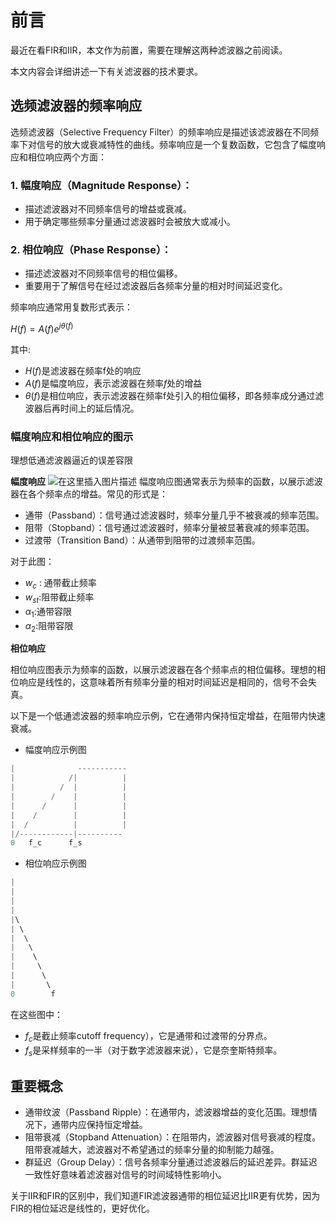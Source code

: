 # 前言

最近在看FIR和IIR，本文作为前置，需要在理解这两种滤波器之前阅读。

本文内容会详细讲述一下有关滤波器的技术要求。

## 选频滤波器的频率响应

选频滤波器（Selective Frequency Filter）的频率响应是描述该滤波器在不同频率下对信号的放大或衰减特性的曲线。频率响应是一个复数函数，它包含了幅度响应和相位响应两个方面：

### 1. 幅度响应（Magnitude Response）：

- 描述滤波器对不同频率信号的增益或衰减。
- 用于确定哪些频率分量通过滤波器时会被放大或减小。

### 2. 相位响应（Phase Response）：

- 描述滤波器对不同频率信号的相位偏移。
- 重要用于了解信号在经过滤波器后各频率分量的相对时间延迟变化。

频率响应通常用复数形式表示：

$H(f)=A(f)e^{j\theta(f)}$

其中:

- $H(f)$是滤波器在频率f处的响应
- $A(f)$是幅度响应，表示滤波器在频率$f$处的增益
- $\theta(f)$是相位响应，表示滤波器在频率f处引入的相位偏移，即各频率成分通过滤波器后再时间上的延后情况。

### 幅度响应和相位响应的图示

理想低通滤波器逼近的误差容限

**幅度响应**
![在这里插入图片描述](https://img-blog.csdnimg.cn/direct/f8d6720aeb6f41ad9a5b6d4f7b7e1d17.png)
幅度响应图通常表示为频率的函数，以展示滤波器在各个频率点的增益。常见的形式是：

- 通带（Passband）：信号通过滤波器时，频率分量几乎不被衰减的频率范围。
- 阻带（Stopband）：信号通过滤波器时，频率分量被显著衰减的频率范围。
- 过渡带（Transition Band）：从通带到阻带的过渡频率范围。

对于此图：

- $w_c$ : 通带截止频率
- $w_{st}$:阻带截止频率
- $\alpha_1$:通带容限
- $\alpha_2$:阻带容限

**相位响应**

相位响应图表示为频率的函数，以展示滤波器在各个频率点的相位偏移。理想的相位响应是线性的，这意味着所有频率分量的相对时间延迟是相同的，信号不会失真。

以下是一个低通滤波器的频率响应示例，它在通带内保持恒定增益，在阻带内快速衰减。

- 幅度响应示例图

```cpp
|              -----------
|            /|          |
|          /  |          |
|        /    |          |
|      /      |          |
|    /        |          |
|  /          |          |
|/------------|----------
0   f_c      f_s

```

- 相位响应示例图

```cpp
|
|
|
|
|\
| \
|  \
|   \
|    \
|     \
|      \
|       \
0        f

```

在这些图中：

- $f_c$是截止频率cutoff frequency），它是通带和过渡带的分界点。
- $f_s$是采样频率的一半（对于数字滤波器来说），它是奈奎斯特频率。

## 重要概念

- 通带纹波（Passband Ripple）：在通带内，滤波器增益的变化范围。理想情况下，通带内应保持恒定增益。
- 阻带衰减（Stopband Attenuation）：在阻带内，滤波器对信号衰减的程度。阻带衰减越大，滤波器对不希望通过的频率分量的抑制能力越强。
- 群延迟（Group Delay）：信号各频率分量通过滤波器后的延迟差异。群延迟一致性好意味着滤波器对信号的时间域特性影响小。

关于IIR和FIR的区别中，我们知道FIR滤波器通带的相位延迟比IIR更有优势，因为FIR的相位延迟是线性的，更好优化。